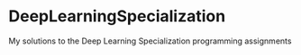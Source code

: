# DeepLearningSpecialization
My solutions to the Deep Learning Specialization programming assignments

